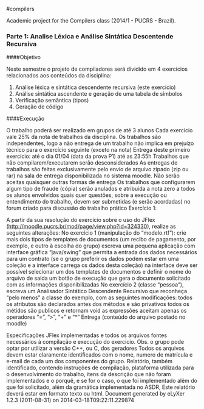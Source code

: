 #compilers

Academic project for the Compilers class (2014/1 - PUCRS - Brazil).

### Parte 1: Analise Léxica e Análise Sintática Descentende Recursiva

####Objetivo

Neste semestre o projeto de compiladores será dividido em 4 exercícios relacionados aos conteúdos da disciplina:

1. Análise léxica e sintática descendente recursiva (este exercício)
2. Análise sintática ascendente e geração de uma tabela de símbolos
3. Verificação semântica (tipos)
4. Geração de código

####Execução

O trabalho poderá ser realizado em grupos de até 3 alunos
Cada exercício vale 25% da nota de trabalhos da disciplina. Os trabalhos são independentes, logo a não entrega de um trabalho não implica em prejuízo técnico para o exercício seguinte (exceto na nota)
Entrega deste primeiro exercício: até o dia 01/04 (data da prova P1) até as 23:55h
Trabalhos que não compilarem/executarem serão desconsiderados
As entregas de trabalhos são feitas exclusivamente pelo envio de arquivo zipado (zip ou rar) na sala de entrega disponibilizada no sistema moodle. Não serão aceitas quaisquer outras formas de entrega
Os trabalhos que configurarem algum tipo de fraude (cópia) serão anulados e atribuída a nota zero a todos os alunos envolvidos
quais quer questões, sobre a execução ou entendimento do trabalho, devem ser submetidas (e serão acordadas) no forum criado para discussão do trabalho prático
Exercício 1:

A partir da sua resolução do exercício sobre o uso do JFlex (http://moodle.pucrs.br/mod/page/view.php?id=324330), realize as seguintes alterações:
No exercício 1 (manipulação do “modelo.rtf”):
crie mais dois tipos de templates de documentos (um recibo de pagamento, por exemplo, e outro à escolha do grupo)
escreva uma pequena aplicação com interface gráfica “java/swing” que permita a entrada dos dados necessários para um contrato (se o grupo preferir os dados podem estar em uma coleção e a interface carrega os dados desta coleção)
na interface deve ser possível selecionar um dos templates de documentos e definir o nome do arquivo de saída
um botão de execução que gera o documento solicitado com as informações disponibilizadas
No exercício 2 (classe “pessoa”), escreva um Analisador Sintático Descendente Recursivo que reconheça “pelo menos” a classe do exemplo, com as seguintes modificações:
todos os atributos são declarados antes dos métodos e são privativos
todos os métidos são publicos e retornam void
as expressões aceitam apenas os operadores “=”, “>”, “+” e “*”
Entrega (conteúdo do arquivo postado no moodle)

Especificações JFlex implementadas e todos os arquivos fontes necessários à compilação e execução do exercício.
Obs. o grupo pode optar por utilizar a versão C++, ou C, dos geradores
Todos os arquivos devem estar claramente identificados com o nome, numero de matrícula e e-mail de cada um dos componentes do grupo.
Relatório, também identificado, contendo instruções de compilação, plataforma utilizada para o desenvolvimento do trabalho, itens da descrição que não foram implementados e o porquê, e se for o caso, o que foi implementado além do que foi solicitado, além da gramática implementada no ASDR, Este relatório deverá estar em formato texto ou html.
Document generated by eLyXer 1.2.3 (2011-08-31) on 2014-03-18T09:22:11.229874

